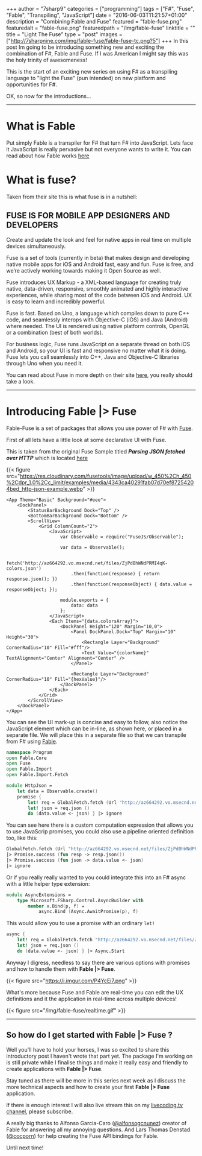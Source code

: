 +++
author = "7sharp9"
categories = ["programming"]
tags = ["F#", "Fuse", "Fable", "Transpiling", "JavaScript"]
date = "2016-06-03T11:21:57+01:00"
description = "Combining Fable and Fuse"
featured = "fable-fuse.png"
featuredalt = "fable-fuse.png"
featuredpath = "/img/fable-fuse"
linktitle = ""
title = "Light The Fuse"
type = "post"
images = ["http://7sharpnine.com/img/fable-fuse/fable-fuse-tc.png?5"]
+++
In this post Im going to be introducing something new and exciting the combination of F#, Fable and Fuse.  If I was American I might say this was the holy trinity of awesomeness!<!--more-->

This is the start of an exciting new series on using F# as a transpiling language to "light the Fuse" (pun intended) on new platform and opportunities for F#.  

OK, so now for the introductions...
- - -
# What is Fable

Put simply Fable is a transpiler for F# that turn F# into JavaScript.  Lets face it JavaScript is really pervasive but not everyone wants to write it.  You can read about how Fable works [here][2]

# What is fuse?

Taken from their site this is what fuse is in a nutshell: 

## FUSE IS FOR MOBILE APP DESIGNERS AND DEVELOPERS

Create and update the look and feel for native apps in real time
on multiple devices simultaneously. 

Fuse is a set of tools (currently in beta) that makes design and developing native mobile apps for iOS and Android fast, easy and fun. Fuse is free, and we’re actively working towards making it Open Source as well.

Fuse introduces UX Markup - a XML-based language for creating truly native, data-driven, responsive, smoothly animated and highly interactive experiences, while sharing most of the code between iOS and Android. UX is easy to learn and incredibly powerful.

Fuse is fast. Based on Uno, a language which compiles down to pure C++ code, and seamlessly interops with Objective-C (iOS) and Java (Android) where needed. The UI is rendered using native platform controls, OpenGL or a combination (best of both worlds).

For business logic, Fuse runs JavaScript on a separate thread on both iOS and Android, so your UI is fast and responsive no matter what it is doing. Fuse lets you call seamlessly into C++, Java and Objective-C libraries through Uno when you need it.  

You can read about Fuse in more depth on their site [here][1], you really should take a look.  
- - -
# Introducing **Fable |> Fuse**

Fable-Fuse is a set of packages that allows you use power of F# with [Fuse][1].  

First of all lets have a little look at some declarative UI with Fuse.

This is taken from the original Fuse Sample titled ***Parsing JSON fetched over HTTP***   which is located [here][3]  

{{< figure src="https://res.cloudinary.com/fusetools/image/upload/w_450%2Ch_450%2Cdpr_1.0%2Cc_limit/examples/media/4343ca40291fab07d70ef87254204bed_http-json-example.webp" >}}
```
<App Theme="Basic" Background="#eee">
    <DockPanel>
        <StatusBarBackground Dock="Top" />
        <BottomBarBackground Dock="Bottom" />
        <ScrollView>
            <Grid ColumnCount="2">
                <JavaScript>
                    var Observable = require("FuseJS/Observable");

                    var data = Observable();

                    fetch('http://az664292.vo.msecnd.net/files/ZjPdBhWNdPRMI4qK-colors.json')
                        .then(function(response) { return response.json(); })
                        .then(function(responseObject) { data.value = responseObject; });

                    module.exports = {
                        data: data
                    };
                </JavaScript>
                <Each Items="{data.colorsArray}">
                    <DockPanel Height="120" Margin="10,0">
                        <Panel DockPanel.Dock="Top" Margin="10" Height="30">
                            <Rectangle Layer="Background" CornerRadius="10" Fill="#fff"/>
                            <Text Value="{colorName}" TextAlignment="Center" Alignment="Center" />
                        </Panel>

                        <Rectangle Layer="Background" CornerRadius="10" Fill="{hexValue}"/>
                    </DockPanel>
                </Each>
            </Grid>
        </ScrollView>
    </DockPanel>
</App>
```

You can see the UI mark-up is concise and easy to follow, also notice the JavaScript element which can be in-line, as shown here, or placed in a separate file.  We will place this in a separate file so that we can transpile from F# using [Fable][2].

```fsharp
namespace Program
open Fable.Core
open Fuse
open Fable.Import
open Fable.Import.Fetch

module HttpJson =
    let data = Observable.create()
    promise {
        let! req = GlobalFetch.fetch (Url "http://az664292.vo.msecnd.net/files/ZjPdBhWNdPRMI4qK-colors.json")
        let! json = req.json ()
        do (data.value <- json) } |> ignore
```

You can see here there is a custom computation expression that allows you to use JavaScrip promises, you could also use a pipeline oriented definition too, like this:

```fsharp
GlobalFetch.fetch (Url "http://az664292.vo.msecnd.net/files/ZjPdBhWNdPRMI4qK-colors.json")
|> Promise.success (fun resp -> resp.json())                                                                          
|> Promise.success (fun json -> data.value <- json) 
|> ignore
```

Or if you really really wanted to you could integrate this into an F# async with a little helper type extension:
```fsharp
module AsyncExtensions =    
    type Microsoft.FSharp.Control.AsyncBuilder with
        member x.Bind(p, f) = 
            async.Bind (Async.AwaitPromise(p), f)
```

This would allow you to use a promise with an ordinary `let!`
```fsharp
async {
    let! req = GlobalFetch.fetch "http://az664292.vo.msecnd.net/files/ZjPdBhWNdPRMI4qK-colors.json"
    let! json = req.json ()
    do (data.value <- json) } |> Async.Start 
```

Anyway I digress, needless to say there are various options with promises and how to handle them with **Fable |> Fuse**.  

{{< figure src="https://i.imgur.com/P4YcEi7.png" >}}

What's more because Fuse and Fable are real-time you can edit the UX definitions and it the application in real-time across multiple devices!

{{< figure src="/img/fable-fuse/realtime.gif" >}}
- - -
## So how do I get started with **Fable |> Fuse** ?

Well you'll have to hold your horses, I was so excited to share this introductory post I haven't wrote that part yet.  The package I'm working on is still private while I finalise things and make it really easy and friendly to create applications with **Fable |> Fuse**.  

Stay tuned as there will be more in this series next week as I discuss the more technical aspects and how to create your first **Fable |> Fuse** application.  

If there is enough interest I will also live stream this on my [livecoding.tv channel][6], please subscribe.  

A really big thanks to Alfonso Garcia-Caro ([@alfonsogcnunez][5]) creator of Fable for answering all my annoying questions.  And Lars Thomas Denstad ([@cocporn][4]) for help creating the Fuse API bindings for Fable.   

Until next time!

[1]: https://www.fusetools.com/
[2]: http://fsprojects.github.io/Fable/
[3]: https://www.fusetools.com/examples/http-json
[4]: https://twitter.com/COCPORN
[5]: https://twitter.com/alfonsogcnunez
[6]: https://www.livecoding.tv/7sharp9/
